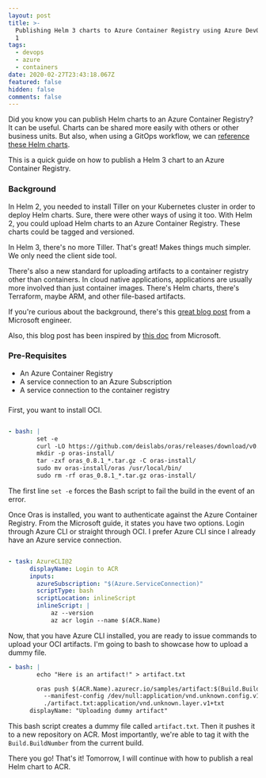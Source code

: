 ```yaml
---
layout: post
title: >-
  Publishing Helm 3 charts to Azure Container Registry using Azure DevOps - Part
  1
tags:
  - devops
  - azure
  - containers
date: 2020-02-27T23:43:18.067Z
featured: false
hidden: false
comments: false
---
```

Did you know you can publish Helm charts to an Azure Container Registry? It can be useful. Charts can be shared more easily with others or other business units. But also, when using a GitOps workflow, we can [reference these Helm charts](https://docs.fluxcd.io/projects/helm-operator/en/1.0.0-rc9/references/helmrelease-custom-resource.html).

This is a quick guide on how to publish a Helm 3 chart to an Azure Container Registry.

<!--more-->

### Background

In Helm 2, you needed to install Tiller on your Kubernetes cluster in order to deploy Helm charts. Sure, there were other ways of using it too. With Helm 2, you could upload Helm charts to an Azure Container Registry. These charts could be tagged and versioned.

In Helm 3, there's no more Tiller. That's great! Makes things much simpler. We only need the client side tool. 

There's also a new standard for uploading artifacts to a container registry other than containers. In cloud native applications, applications are usually more involved than just container images. There's Helm charts, there's Terraform, maybe ARM, and other file-based artifacts. 

If you're curious about the background, there's this [great blog post](https://stevelasker.blog/2019/01/25/cloud-native-artifact-stores-evolve-from-container-registries/) from a Microsoft engineer.

Also, this blog post has been inspired by [this doc](https://docs.microsoft.com/en-us/azure/container-registry/container-registry-helm-repos) from Microsoft.

### Pre-Requisites

- An Azure Container Registry
- A service connection to an Azure Subscription
- A service connection to the container registry

### 

First, you want to install OCI.

``` yaml

- bash: |
        set -e
        curl -LO https://github.com/deislabs/oras/releases/download/v0.8.1/oras_0.8.1_linux_amd64.tar.gz
        mkdir -p oras-install/
        tar -zxf oras_0.8.1_*.tar.gz -C oras-install/
        sudo mv oras-install/oras /usr/local/bin/
        sudo rm -rf oras_0.8.1_*.tar.gz oras-install/

```

The first line `set -e` forces the Bash script to fail the build in the event of an error. 

Once Oras is installed, you want to authenticate against the Azure Container Registry.
From the Microsoft guide, it states you have two options. Login through Azure CLI or straight through OCI. I prefer Azure CLI since I already have an Azure service connection.

``` yaml

- task: AzureCLI@2
      displayName: Login to ACR
      inputs:
        azureSubscription: "$(Azure.ServiceConnection)"
        scriptType: bash
        scriptLocation: inlineScript
        inlineScript: |
            az --version
            az acr login --name $(ACR.Name)

```

Now, that you have Azure CLI installed, you are ready to issue commands to upload your OCI artifacts. I'm going to bash to showcase how to upload a dummy file.

``` yaml
- bash: |
        echo "Here is an artifact!" > artifact.txt

        oras push $(ACR.Name).azurecr.io/samples/artifact:$(Build.BuildNumber) \
          --manifest-config /dev/null:application/vnd.unknown.config.v1+json \
          ./artifact.txt:application/vnd.unknown.layer.v1+txt
      displayName: "Uploading dummy artifact"
```

This bash script creates a dummy file called `artifact.txt`. Then it pushes it to a new repository on ACR. Most importantly, we're able to tag it with the `Build.BuildNumber` from the current build.

There you go! That's it!
Tomorrow, I will continue with how to publish a real Helm chart to ACR.
